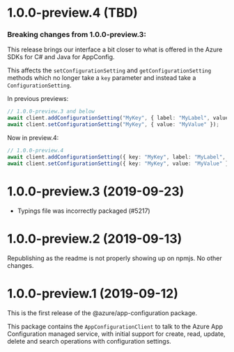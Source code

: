 # 1.0.0-preview.4 (TBD)

### Breaking changes from 1.0.0-preview.3:

This release brings our interface a bit closer to what is offered in the
Azure SDKs for C# and Java for AppConfig. 

This affects the `setConfigurationSetting` and `getConfigurationSetting`
methods which no longer take a `key` parameter and instead take 
a `ConfigurationSetting`.

In previous previews:
```typescript
// 1.0.0-preview.3 and below
await client.addConfigurationSetting("MyKey", { label: "MyLabel", value: "MyValue" });
await client.setConfigurationSetting("MyKey", { value: "MyValue" });
```

Now in preview.4:
```typescript
// 1.0.0-preview.4
await client.addConfigurationSetting({ key: "MyKey", label: "MyLabel", value: "MyValue" });
await client.setConfigurationSetting({ key: "MyKey", value: "MyValue" });
```

# 1.0.0-preview.3 (2019-09-23)

- Typings file was incorrectly packaged (#5217)

# 1.0.0-preview.2 (2019-09-13)

Republishing as the readme is not properly showing up on npmjs. No other changes.

# 1.0.0-preview.1 (2019-09-12)

This is the first release of the @azure/app-configuration package.

This package contains the `AppConfigurationClient` to talk to the Azure 
App Configuration managed service, with initial support for create, read,
update, delete and search operations with configuration settings.
